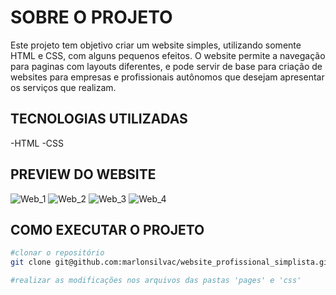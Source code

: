 # SOBRE O PROJETO
Este projeto tem objetivo criar um website simples, utilizando somente HTML e CSS, com alguns pequenos efeitos. O website permite a navegação para paginas com layouts diferentes, e pode servir de base para criação de websites para empresas e profissionais autônomos que desejam apresentar os serviços que realizam.

## TECNOLOGIAS UTILIZADAS
-HTML
-CSS

## PREVIEW DO WEBSITE
![Web_1](https://github.com/marlonsilvac/website_profissional_simplista/blob/main/assets/Preview%2001.PNG)
![Web_2](https://github.com/marlonsilvac/website_profissional_simplista/blob/main/assets/Preview%2002.PNG)
![Web_3](https://github.com/marlonsilvac/website_profissional_simplista/blob/main/assets/Preview%2003.PNG)
![Web_4](https://github.com/marlonsilvac/website_profissional_simplista/blob/main/assets/Preview%2004.PNG)

## COMO EXECUTAR O PROJETO
```bash
#clonar o repositório
git clone git@github.com:marlonsilvac/website_profissional_simplista.git

#realizar as modificações nos arquivos das pastas 'pages' e 'css'
